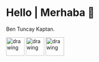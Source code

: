 # Hello | Merhaba 👋

Ben Tuncay Kaptan.

[<img src="https://upload.wikimedia.org/wikipedia/commons/e/e7/Instagram_logo_2016.svg" alt="drawing" width="50"/>](https://www.instagram.com/tunc.ayy "Instagram Hesabım | My Instagram Account") [<img src="https://upload.wikimedia.org/wikipedia/commons/thumb/4/4f/Twitter-logo.svg/800px-Twitter-logo.svg.png" alt="drawing" width="50"/>](https://twitter.com/tuncaykptn "Twitter Hesabım | My Twitter Account") [<img src="https://user-images.githubusercontent.com/75607066/158062796-faa45a0c-731e-4dd5-a83e-8c878567eed0.png" alt="drawing" width="50"/>](mailto:tuncayk@proton.me "Mail")






<!--
**tuncaykaptan/tuncaykaptan** is a ✨ _special_ ✨ repository because its `README.md` (this file) appears on your GitHub profile.

Here are some ideas to get you started:

- 🔭 I’m currently working on ...
- 🌱 I’m currently learning ...
- 👯 I’m looking to collaborate on ...
- 🤔 I’m looking for help with ...
- 💬 Ask me about ...
- 📫 How to reach me: ...
- 😄 Pronouns: ...
- ⚡ Fun fact: ...
-->
